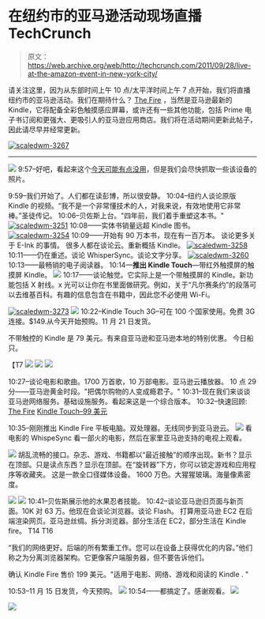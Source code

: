 # 在纽约市的亚马逊活动现场直播 TechCrunch

> 原文：<https://web.archive.org/web/http://techcrunch.com/2011/09/28/live-at-the-amazon-event-in-new-york-city/>

请关注这里，因为从东部时间上午 10 点/太平洋时间上午 7 点开始，我们将直播纽约市的亚马逊活动。我们在期待什么？ [The Fire](https://web.archive.org/web/20230204181233/https://techcrunch.com/2011/09/26/amazon-kindle-fire/) ，当然是亚马逊最新的 Kindle，它将配备全彩色触摸感应屏幕，或许还有一些其他功能，包括 Prime 电子书订阅和更强大、更吸引人的亚马逊应用商店。我们将在活动期间更新此帖子，因此请尽早并经常更新。

[![](img/a2a7c19da26bd569ed65e22380d1d0ed.png "scaledwm-3267")](https://web.archive.org/web/20230204181233/https://techcrunch.com/wp-content/uploads/2011/09/scaledwm-3267.jpg)

* * *

![](img/2c350822a2361168aa38e0923460f648.png)
9:57–好吧，看起来这个[今天可能有点没用](https://web.archive.org/web/20230204181233/https://techcrunch.com/2011/09/28/amazon-kindle-fir/)，但是我们会尽快抓取一些该设备的照片。

9:59–我们开始了。人们都在读彭博，所以很安静。
10:04–纽约人谈论原版 Kindle 的视频。“我不是一个非常懂技术的人，对我来说，有效地使用它非常棒。”圣徒传记。
10:06–贝佐斯上台。"四年前，我们着手重塑这本书。"
[![](img/ab6f05cff7782508b981d895255eee98.png "scaledwm-3251")](https://web.archive.org/web/20230204181233/https://techcrunch.com/wp-content/uploads/2011/09/scaledwm-3251.jpg)
10:08——实体书销量远超 Kindle 图书。
[![](img/4585b5780bb230d7c27b58916f96aab5.png "scaledwm-3254")](https://web.archive.org/web/20230204181233/https://techcrunch.com/wp-content/uploads/2011/09/scaledwm-3254.jpg)
10:09——开始有 90 万本书，现在有一百万本。
谈论更多关于 E-Ink 的事情。
很多人都在谈论云。重新概括 Kindle。
[![](img/85abb86078d348ade11eeac251503747.png "scaledwm-3258")](https://web.archive.org/web/20230204181233/https://techcrunch.com/wp-content/uploads/2011/09/scaledwm-3258.jpg)
10:11——仍在重述。谈论 WhisperSync。谈论文字分享。
[![](img/7cc3d7cdab4c0f1c1b7fe3e8ef609434.png "scaledwm-3260")](https://web.archive.org/web/20230204181233/https://techcrunch.com/wp-content/uploads/2011/09/scaledwm-3260.jpg)
10:13——最畅销的电子阅读器。
10:14—**推出 Kindle Touch**—带红外触摸屏的触摸屏 Kindle。
![](img/a2a7c19da26bd569ed65e22380d1d0ed.png)
10:17——谈论触觉。它实际上是一个带触摸屏的 Kindle。新功能包括 X 射线。x 光可以让你在书里面做研究。例如，关于“凡尔赛条约”的段落可以去维基百科。有趣的信息包含在书籍中，因此您不必使用 Wi-Fi。

[![](img/722621f42de70b4248fae4e7f6875cb5.png "scaledwm-3273")](https://web.archive.org/web/20230204181233/https://techcrunch.com/wp-content/uploads/2011/09/scaledwm-3273.jpg)
![](img/722621f42de70b4248fae4e7f6875cb5.png)
10:22–Kindle Touch 3G–可在 100 个国家使用。免费 3G 连接。$149.从今天开始预购。11 月 21 日发货。

不带触控的 Kindle 是 79 美元。有来自亚马逊和亚马逊本地的特别优惠。
今日船只。

【T7
![](img/3e434633c6a497eed23a7476879a51eb.png)
![](img/12a84603d80751d0cb7386d6f334f889.png)
![](img/4d6aeabec878173b24096442ba7555c6.png)

10:27–谈论电影和歌曲。1700 万首歌，10 万部电影。亚马逊云播放器。
10 点 29 分——亚马逊黄金时段。"把偶尔购物的人变成瘾君子。"
10:31–现在我们来谈谈亚马逊网络服务。基础设施服务。看起来这是一个综合版本。
10:32–快速回顾:
[The Fire](https://web.archive.org/web/20230204181233/https://techcrunch.com/2011/09/28/amazon-kindle-fir/)
[Kindle Touch–99 美元](https://web.archive.org/web/20230204181233/https://techcrunch.com/2011/09/28/amazon-unveils-new-99-e-ink-kindle-touch/)

10:35–刚刚推出 Kindle Fire 平板电脑。双处理器。无线同步到亚马逊云。
![](img/28ce8a971f2b5bc82a58cf4e31939846.png)
看电影的 WhispeSync 看一部火的电影，然后在家里亚马逊支持的电视上观看。

![](img/011541b3821759bfec240346fbc1aec0.png)
胡乱流畅的接口。杂志、游戏、书籍都以“最近接触”的顺序出现。新书？显示在顶部。只是读点东西？显示在顶部。在“旋转器”下方，你可以锁定游戏和应用程序等收藏夹。
这是一款全口径媒体设备。
1600 万色。大猩猩玻璃。海量像素密度。

![](img/416c38ae39b89de9bfa2aab64661bf40.png)
![](img/b5c2a348745555b5d0b050be3c6cc1eb.png)
10:41–贝佐斯展示他的水果忍者技能。
10:42–谈论亚马逊旧页面与新页面。10K 对 63 万。他现在会谈论浏览器。谈论 Flash。
打算用亚马逊 EC2 在后端渲染网页。亚马逊丝绸。拆分浏览器。部分生活在 EC2，部分生活在 Kindle fire。
T14
T16


“我们的网络更好。后端的所有繁重工作。您可以在设备上获得优化的内容。”他们称之为分离浏览器架构。它更像客户端服务器，但不要告诉他们。

确认 Kindle Fire 售价 199 美元。"适用于电影、网络、游戏和阅读的 Kindle . "

10:53–11 月 15 日发货，今天预购。
![](img/8e81cfa441b9b4de3a46c1f153ab1030.png)
10:54——都搞定了。感谢观看。
![](img/dfef0e12542d4fd1bbb6baa2cd435026.png)

![](img/4c96a50fb52acc7d4da09a05ce39fff4.png)